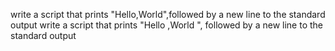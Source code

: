 write a script that prints "Hello,World",followed  by a new  line  to  the  standard  output 
write a script that prints "Hello ,World ", followed by a new line to the standard output 
